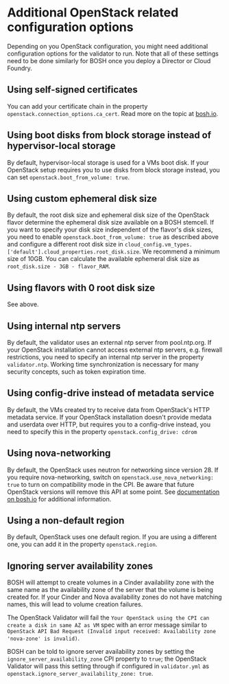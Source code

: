 # Additional OpenStack related configuration options

Depending on you OpenStack configuration, you might need additional configuration options for the validator to run. Note that all of these settings need to be done similarly for BOSH once you deploy a Director or Cloud Foundry.

## Using self-signed certificates

You can add your certificate chain in the property `openstack.connection_options.ca_cert`. Read more on the topic at [bosh.io](http://bosh.io/docs/openstack-self-signed-endpoints.html).

## Using boot disks from block storage instead of hypervisor-local storage

By default, hypervisor-local storage is used for a VMs boot disk. If your OpenStack setup requires you to use disks from block storage instead, you can set `openstack.boot_from_volume: true`.

## Using custom ephemeral disk size

By default, the root disk size and ephemeral disk size of the OpenStack flavor determine the ephemeral disk size available on a BOSH stemcell. If you want to specify your disk size independent of the flavor's disk sizes, you need to enable `openstack.boot_from_volume: true` as described above and configure a different root disk size in `cloud_config.vm_types.['default'].cloud_properties.root_disk.size`. We recommend a minimum size of 10GB.
You can calculate the available ephemeral disk size as `root_disk.size - 3GB - flavor_RAM`.

## Using flavors with 0 root disk size

See above.

## Using internal ntp servers

By default, the validator uses an external ntp server from pool.ntp.org. If your OpenStack installation cannot access external ntp servers, e.g. firewall restrictions, you need to specify an internal ntp server in the property `validator.ntp`. Working time synchronization is necessary for many security concepts, such as token expiration time.

## Using config-drive instead of metadata service

By default, the VMs created try to receive data from OpenStack's HTTP metadata service. If your OpenStack installation doesn't provide medata and userdata over HTTP, but requires you to a config-drive instead, you need to specify this in the property `openstack.config_drive: cdrom`

## Using nova-networking

By default, the OpenStack uses neutron for networking since version 28. If you require nova-networking, switch on `openstack.use_nova_networking: true` to turn on compatibility mode in the CPI. Be aware that future OpenStack versions will remove this API at some point. See [documentation on bosh.io](http://bosh.io/docs/openstack-nova-networking.html) for additional information.

## Using a non-default region

By default, OpenStack uses one default region. If you are using a different one, you can add it in the property `openstack.region`.

## Ignoring server availability zones

BOSH will attempt to create volumes in a Cinder availability zone with the same name as the availability zone of the server that the volume is being created for. If your Cinder and Nova availability zones do not have matching names, this will lead to volume creation failures.

The OpenStack Validator will fail the `Your OpenStack using the CPI can create a disk in same AZ as VM` spec with an error message similar to `OpenStack API Bad Request (Invalid input received: Availability zone 'nova-zone' is invalid)`.

BOSH can be told to ignore server availability zones by setting the `ignore_server_availability_zone` CPI property to `true`; the OpenStack Validator will pass this setting through if configured in `validator.yml` as `openstack.ignore_server_availability_zone: true`.